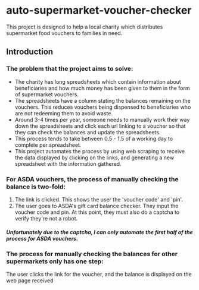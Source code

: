 # auto-supermarket-voucher-checker

This project is designed to help a local charity which distributes supermarket food vouchers to families in need.

## Introduction
### The problem that the project aims to solve:
- The charity has long spreadsheets which contain information about beneficiaries and how much money has been given to them in the form of supermarket vouchers.
- The spreadsheets have a column stating the balances remaining on the vouchers. This reduces vouchers being dispensed to beneficiaries who are not redeeming them to avoid waste.
- Around 3-4 times per year, someone needs to manually work their way down the spreadsheets and click each url linking to a voucher so that they can check the balances and update the spreadsheets
- This process tends to take between 0.5 - 1.5 of a working day to complete per spreadsheet.
- This project automates the process by using web scraping to receive the data displayed by clicking on the links, and generating a new spreadsheet with the information gathered.


### For ASDA vouchers, the process of manually checking the balance is two-fold:
1. The link is clicked. This shows the user the 'voucher code' and 'pin'.
2. The user goes to ASDA's gift card balance checker. They input the voucher code and pin. At this point, they must also do a captcha to verify they're not a robot.
##### Unfortunately due to the captcha, I can only automate the first half of the process for ASDA vouchers.


### The process for manually checking the balances for other supermarkets only has one step:
The user clicks the link for the voucher, and the balance is displayed on the web page received

